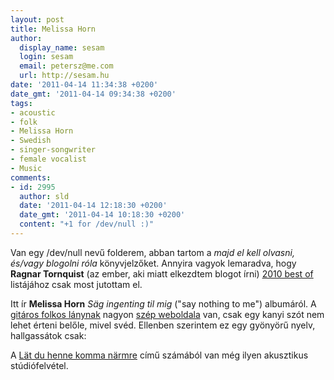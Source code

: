 ```yaml
---
layout: post
title: Melissa Horn
author:
  display_name: sesam
  login: sesam
  email: petersz@me.com
  url: http://sesam.hu
date: '2011-04-14 11:34:38 +0200'
date_gmt: '2011-04-14 09:34:38 +0200'
tags:
- acoustic
- folk
- Melissa Horn
- Swedish
- singer-songwriter
- female vocalist
- Music
comments:
- id: 2995
  author: sld
  date: '2011-04-14 12:18:30 +0200'
  date_gmt: '2011-04-14 10:18:30 +0200'
  content: "+1 for /dev/null :)"
---
```


Van egy /dev/null nevű folderem, abban tartom a _majd el kell olvasni, és/vagy blogolni róla_ könyvjelzőket. Annyira vagyok lemaradva, hogy **Ragnar Tornquist** (az ember, aki miatt elkezdtem blogot írni) [2010 best of](http://www.ragnartornquist.com/journal/2010/12/31/of-2010.html) listájához csak most jutottam el.

Itt ír **Melissa Horn** _Säg ingenting til mig_ ("say nothing to me") albumáról. A [gitáros folkos lánynak](http://www.last.fm/music/Melissa+Horn) nagyon [szép weboldala](http://www.melissahorn.se) van, csak egy kanyi szót nem lehet érteni belőle, mivel svéd. Ellenben szerintem ez egy gyönyörű nyelv, hallgassátok csak:

A [Lät du henne komma närmre](http://www.youtube.com/watch?v=VNYqOIbotc0) című számából van még ilyen akusztikus stúdiófelvétel.
